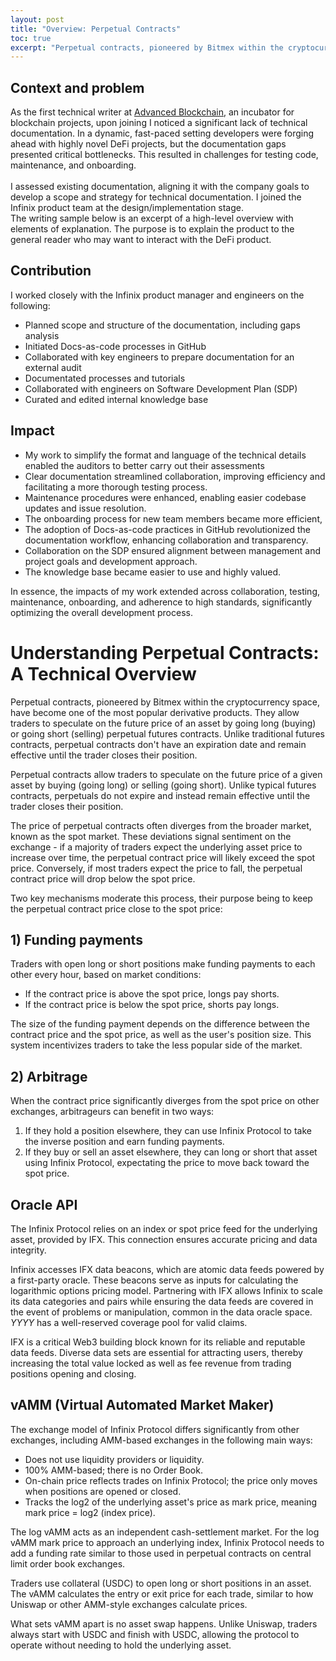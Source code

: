 ```yaml
---
layout: post
title: "Overview: Perpetual Contracts"
toc: true
excerpt: "Perpetual contracts, pioneered by Bitmex within the cryptocurrency space, have become one of the most popular derivative products. They allow traders to speculate on the future price of an asset by going long (buying) or going short (selling) perpetual futures contracts. Unlike traditional futures contracts, perpetual contracts don't have an expiration date and remain effective until the trader closes their position.<br><br>Perpetual contracts allow traders to speculate on the future price of a given asset by buying (going long) or selling (going short). Unlike typical futures contracts, perpetuals do not expire and instead remain effective until the trader closes their position."
---
```


## Context and problem

As the first technical writer at [Advanced Blockchain](https://www.advancedblockchain.com/), an incubator for blockchain projects, upon joining I noticed  a significant lack of technical documentation. In a dynamic, fast-paced setting developers were forging ahead with highly novel DeFi projects, but the documentation gaps presented critical bottlenecks. This resulted in challenges for testing code, maintenance, and onboarding.
<br><br>
I assessed existing documentation, aligning it with the company goals to develop a scope and strategy for technical documentation. I joined the Infinix product team at the design/implementation stage.<br>
The writing sample below is an excerpt of a high-level overview with elements of explanation. The purpose is to explain the product to the general reader who may want to interact with the DeFi product.

## Contribution 

 I worked closely with the Infinix product manager and engineers on the following:

- Planned scope and structure of the documentation, including gaps analysis
- Initiated Docs-as-code processes in GitHub
- Collaborated with key engineers to prepare documentation for an external audit
- Documentated processes and tutorials
- Collaborated with engineers on Software Development Plan (SDP)
- Curated and edited internal knowledge base

## Impact

- My work to simplify the format and language of the technical details enabled the auditors to better carry out their assessments
- Clear documentation streamlined collaboration, improving efficiency and facilitating a more thorough testing process. 
- Maintenance procedures were enhanced, enabling easier codebase updates and issue resolution. 
- The onboarding process for new team members became more efficient, 
- The adoption of Docs-as-code practices in GitHub revolutionized the documentation workflow, enhancing collaboration and transparency.
- Collaboration on the SDP ensured alignment between management and project goals and development approach.
- The knowledge base became easier to use and highly valued.

In essence, the impacts of my work extended across collaboration, testing, maintenance, onboarding, and adherence to high standards, significantly optimizing the overall development process.

# Understanding Perpetual Contracts: A Technical Overview

Perpetual contracts, pioneered by Bitmex within the cryptocurrency space, have become one of the most popular derivative products. They allow traders to speculate on the future price of an asset by going long (buying) or going short (selling) perpetual futures contracts. Unlike traditional futures contracts, perpetual contracts don't have an expiration date and remain effective until the trader closes their position.

Perpetual contracts allow traders to speculate on the future price of a given asset by buying (going long) or selling (going short). Unlike typical futures contracts, perpetuals do not expire and instead remain effective until the trader closes their position.

The price of perpetual contracts often diverges from the broader market, known as the spot market. These deviations signal sentiment on the exchange - if a majority of traders expect the underlying asset price to increase over time, the perpetual contract price will likely exceed the spot price. Conversely, if most traders expect the price to fall, the perpetual contract price will drop below the spot price.

Two key mechanisms moderate this process, their purpose being to keep the perpetual contract price close to the spot price:

## 1) Funding payments

Traders with open long or short positions make funding payments to each other every hour, based on market conditions:

- If the contract price is above the spot price, longs pay shorts.
- If the contract price is below the spot price, shorts pay longs.

The size of the funding payment depends on the difference between the contract price and the spot price, as well as the user's position size. This system incentivizes traders to take the less popular side of the market.

## 2) Arbitrage

When the contract price significantly diverges from the spot price on other exchanges, arbitrageurs can benefit in two ways:

1. If they hold a position elsewhere, they can use Infinix Protocol to take the inverse position and earn funding payments.
2. If they buy or sell an asset elsewhere, they can long or short that asset using Infinix Protocol, expectating the price to move back toward the spot price.

## Oracle API

The Infinix Protocol relies on an index or spot price feed for the underlying asset, provided by IFX. This connection ensures accurate pricing and data integrity.

Infinix accesses IFX data beacons, which are atomic data feeds powered by a first-party oracle. These beacons serve as inputs for calculating the logarithmic options pricing model. Partnering with IFX allows Infinix to scale its data categories and pairs while ensuring the data feeds are covered in the event of problems or manipulation, common in the data oracle space. _YYYY_ has a well-reserved coverage pool for valid claims.

IFX is a critical Web3 building block known for its reliable and reputable data feeds. Diverse data sets are essential for attracting users, thereby increasing the total value locked as well as fee revenue from trading positions opening and closing.

## vAMM (Virtual Automated Market Maker)

The exchange model of Infinix Protocol differs significantly from other exchanges, including AMM-based exchanges in the following main ways:

- Does not use liquidity providers or liquidity.
- 100% AMM-based; there is no Order Book.
- On-chain price reflects trades on Infinix Protocol; the price only moves when positions are opened or closed.
- Tracks the log2 of the underlying asset's price as mark price, meaning mark price = log2 (index price).

The log vAMM acts as an independent cash-settlement market. For the log vAMM mark price to approach an underlying index, Infinix Protocol needs to add a funding rate similar to those used in perpetual contracts on central limit order book exchanges.

Traders use collateral (USDC) to open long or short positions in an asset. The vAMM calculates the entry or exit price for each trade, similar to how Uniswap or other AMM-style exchanges calculate prices.

What sets vAMM apart is no asset swap happens. Unlike Uniswap, traders always start with USDC and finish with USDC, allowing the protocol to operate without needing to hold the underlying asset.
